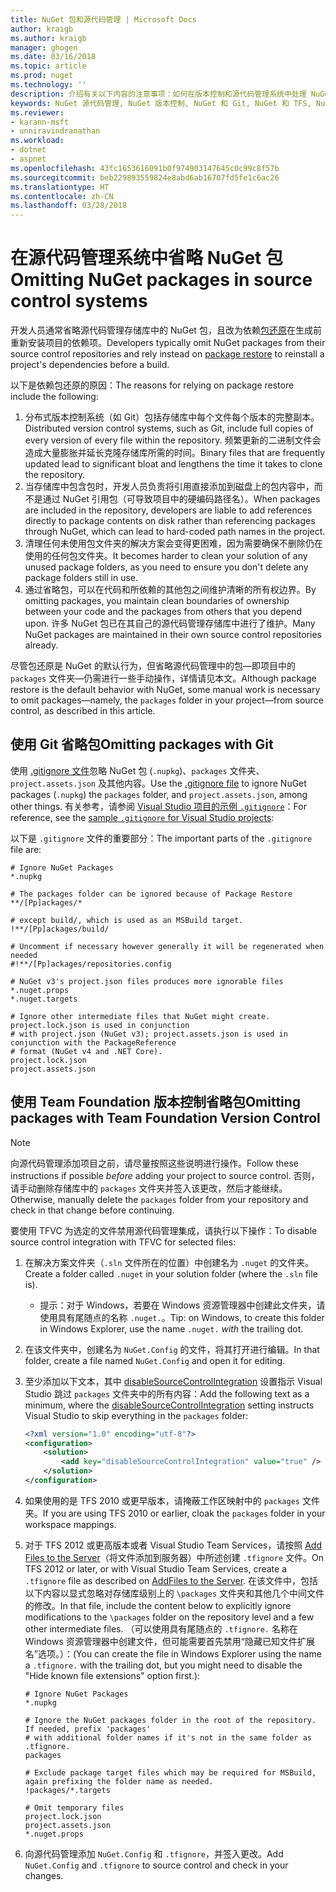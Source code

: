 ```yaml
---
title: NuGet 包和源代码管理 | Microsoft Docs
author: kraigb
ms.author: kraigb
manager: ghogen
ms.date: 03/16/2018
ms.topic: article
ms.prod: nuget
ms.technology: ''
description: 介绍有关以下内容的注意事项：如何在版本控制和源代码管理系统中处理 NuGet 包，以及如何使用 Git 和 TFVC 省略包。
keywords: NuGet 源代码管理, NuGet 版本控制, NuGet 和 Git, NuGet 和 TFS, NuGet 和 TFVC, 省略包, 源代码管理存储库, 版本控制存储库
ms.reviewer:
- karann-msft
- unniravindranathan
ms.workload:
- dotnet
- aspnet
ms.openlocfilehash: 43fc1653616091b0f974903147645c0c99c8f57b
ms.sourcegitcommit: beb229893559824e8abd6ab16707fd5fe1c6ac26
ms.translationtype: HT
ms.contentlocale: zh-CN
ms.lasthandoff: 03/28/2018
---
```

# <a name="omitting-nuget-packages-in-source-control-systems"></a><span data-ttu-id="d65b6-104">在源代码管理系统中省略 NuGet 包</span><span class="sxs-lookup"><span data-stu-id="d65b6-104">Omitting NuGet packages in source control systems</span></span>

<span data-ttu-id="d65b6-105">开发人员通常省略源代码管理存储库中的 NuGet 包，且改为依赖[包还原](package-restore.md)在生成前重新安装项目的依赖项。</span><span class="sxs-lookup"><span data-stu-id="d65b6-105">Developers typically omit NuGet packages from their source control repositories and rely instead on [package restore](package-restore.md) to reinstall a project's dependencies before a build.</span></span>

<span data-ttu-id="d65b6-106">以下是依赖包还原的原因：</span><span class="sxs-lookup"><span data-stu-id="d65b6-106">The reasons for relying on package restore include the following:</span></span>

1. <span data-ttu-id="d65b6-107">分布式版本控制系统（如 Git）包括存储库中每个文件每个版本的完整副本。</span><span class="sxs-lookup"><span data-stu-id="d65b6-107">Distributed version control systems, such as Git, include full copies of every version of every file within the repository.</span></span> <span data-ttu-id="d65b6-108">频繁更新的二进制文件会造成大量膨胀并延长克隆存储库所需的时间。</span><span class="sxs-lookup"><span data-stu-id="d65b6-108">Binary files that are frequently updated lead to significant bloat and lengthens the time it takes to clone the repository.</span></span>
1. <span data-ttu-id="d65b6-109">当存储库中包含包时，开发人员负责将引用直接添加到磁盘上的包内容中，而不是通过 NuGet 引用包（可导致项目中的硬编码路径名）。</span><span class="sxs-lookup"><span data-stu-id="d65b6-109">When packages are included in the repository, developers are liable to add references directly to package contents on disk rather than referencing packages through NuGet, which can lead to hard-coded path names in the project.</span></span>
1. <span data-ttu-id="d65b6-110">清理任何未使用包文件夹的解决方案会变得更困难，因为需要确保不删除仍在使用的任何包文件夹。</span><span class="sxs-lookup"><span data-stu-id="d65b6-110">It becomes harder to clean your solution of any unused package folders, as you need to ensure you don't delete any package folders still in use.</span></span>
1. <span data-ttu-id="d65b6-111">通过省略包，可以在代码和所依赖的其他包之间维护清晰的所有权边界。</span><span class="sxs-lookup"><span data-stu-id="d65b6-111">By omitting packages, you maintain clean boundaries of ownership between your code and the packages from others that you depend upon.</span></span> <span data-ttu-id="d65b6-112">许多 NuGet 包已在其自己的源代码管理存储库中进行了维护。</span><span class="sxs-lookup"><span data-stu-id="d65b6-112">Many NuGet packages are maintained in their own source control repositories already.</span></span>

<span data-ttu-id="d65b6-113">尽管包还原是 NuGet 的默认行为，但省略源代码管理中的包&mdash;即项目中的 `packages` 文件夹&mdash;仍需进行一些手动操作，详情请见本文。</span><span class="sxs-lookup"><span data-stu-id="d65b6-113">Although package restore is the default behavior with NuGet, some manual work is necessary to omit packages&mdash;namely, the `packages` folder in your project&mdash;from source control, as described in this article.</span></span>

## <a name="omitting-packages-with-git"></a><span data-ttu-id="d65b6-114">使用 Git 省略包</span><span class="sxs-lookup"><span data-stu-id="d65b6-114">Omitting packages with Git</span></span>

<span data-ttu-id="d65b6-115">使用 [.gitignore 文件](https://git-scm.com/docs/gitignore)忽略 NuGet 包 (`.nupkg`)、`packages` 文件夹、`project.assets.json` 及其他内容。</span><span class="sxs-lookup"><span data-stu-id="d65b6-115">Use the [.gitignore file](https://git-scm.com/docs/gitignore) to ignore NuGet packages (`.nupkg`) the `packages` folder, and `project.assets.json`, among other things.</span></span> <span data-ttu-id="d65b6-116">有关参考，请参阅 [Visual Studio 项目的示例 `.gitignore`](https://github.com/github/gitignore/blob/master/VisualStudio.gitignore)：</span><span class="sxs-lookup"><span data-stu-id="d65b6-116">For reference, see the [sample `.gitignore` for Visual Studio projects](https://github.com/github/gitignore/blob/master/VisualStudio.gitignore):</span></span>

<span data-ttu-id="d65b6-117">以下是 `.gitignore` 文件的重要部分：</span><span class="sxs-lookup"><span data-stu-id="d65b6-117">The important parts of the `.gitignore` file are:</span></span>

```gitignore
# Ignore NuGet Packages
*.nupkg

# The packages folder can be ignored because of Package Restore
**/[Pp]ackages/*

# except build/, which is used as an MSBuild target.
!**/[Pp]ackages/build/

# Uncomment if necessary however generally it will be regenerated when needed
#!**/[Pp]ackages/repositories.config

# NuGet v3's project.json files produces more ignorable files
*.nuget.props
*.nuget.targets

# Ignore other intermediate files that NuGet might create. project.lock.json is used in conjunction
# with project.json (NuGet v3); project.assets.json is used in conjunction with the PackageReference
# format (NuGet v4 and .NET Core).
project.lock.json
project.assets.json
```

## <a name="omitting-packages-with-team-foundation-version-control"></a><span data-ttu-id="d65b6-118">使用 Team Foundation 版本控制省略包</span><span class="sxs-lookup"><span data-stu-id="d65b6-118">Omitting packages with Team Foundation Version Control</span></span>

> [!Note]
> <span data-ttu-id="d65b6-119">向源代码管理添加项目之前，请尽量按照这些说明进行操作。</span><span class="sxs-lookup"><span data-stu-id="d65b6-119">Follow these instructions if possible *before* adding your project to source control.</span></span> <span data-ttu-id="d65b6-120">否则，请手动删除存储库中的 `packages` 文件夹并签入该更改，然后才能继续。</span><span class="sxs-lookup"><span data-stu-id="d65b6-120">Otherwise, manually delete the `packages` folder from your repository and check in that change before continuing.</span></span>

<span data-ttu-id="d65b6-121">要使用 TFVC 为选定的文件禁用源代码管理集成，请执行以下操作：</span><span class="sxs-lookup"><span data-stu-id="d65b6-121">To disable source control integration with TFVC for selected files:</span></span>

1. <span data-ttu-id="d65b6-122">在解决方案文件夹（`.sln` 文件所在的位置）中创建名为 `.nuget` 的文件夹。</span><span class="sxs-lookup"><span data-stu-id="d65b6-122">Create a folder called `.nuget` in your solution folder (where the `.sln` file is).</span></span>
    - <span data-ttu-id="d65b6-123">提示：对于 Windows，若要在 Windows 资源管理器中创建此文件夹，请使用具有尾随点的名称 `.nuget.`。</span><span class="sxs-lookup"><span data-stu-id="d65b6-123">Tip: on Windows, to create this folder in Windows Explorer, use the name `.nuget.` *with* the trailing dot.</span></span>

1. <span data-ttu-id="d65b6-124">在该文件夹中，创建名为 `NuGet.Config` 的文件，将其打开进行编辑。</span><span class="sxs-lookup"><span data-stu-id="d65b6-124">In that folder, create a file named `NuGet.Config` and open it for editing.</span></span>

1. <span data-ttu-id="d65b6-125">至少添加以下文本，其中 [disableSourceControlIntegration](../reference/nuget-config-file.md#solution-section) 设置指示 Visual Studio 跳过 `packages` 文件夹中的所有内容：</span><span class="sxs-lookup"><span data-stu-id="d65b6-125">Add the following text as a minimum, where the [disableSourceControlIntegration](../reference/nuget-config-file.md#solution-section) setting instructs Visual Studio to skip everything in the `packages` folder:</span></span>

   ```xml
   <?xml version="1.0" encoding="utf-8"?>
   <configuration>
       <solution>
           <add key="disableSourceControlIntegration" value="true" />
       </solution>
   </configuration>
   ```

1. <span data-ttu-id="d65b6-126">如果使用的是 TFS 2010 或更早版本，请掩蔽工作区映射中的 `packages` 文件夹。</span><span class="sxs-lookup"><span data-stu-id="d65b6-126">If you are using TFS 2010 or earlier, cloak the `packages` folder in your workspace mappings.</span></span>

1. <span data-ttu-id="d65b6-127">对于 TFS 2012 或更高版本或者 Visual Studio Team Services，请按照 [Add Files to the Server](https://www.visualstudio.com/en-us/docs/tfvc/add-files-server#tfignore)（将文件添加到服务器）中所述创建 `.tfignore` 文件。</span><span class="sxs-lookup"><span data-stu-id="d65b6-127">On TFS 2012 or later, or with Visual Studio Team Services, create a `.tfignore` file as described on [AddFiles to the Server](https://www.visualstudio.com/en-us/docs/tfvc/add-files-server#tfignore).</span></span> <span data-ttu-id="d65b6-128">在该文件中，包括以下内容以显式忽略对存储库级别上的 `\packages` 文件夹和其他几个中间文件的修改。</span><span class="sxs-lookup"><span data-stu-id="d65b6-128">In that file, include the content below to explicitly ignore modifications to the `\packages` folder on the repository level and a few other intermediate files.</span></span> <span data-ttu-id="d65b6-129">（可以使用具有尾随点的 `.tfignore.` 名称在 Windows 资源管理器中创建文件，但可能需要首先禁用“隐藏已知文件扩展名”选项。）：</span><span class="sxs-lookup"><span data-stu-id="d65b6-129">(You can create the file in Windows Explorer using the name a `.tfignore.` with the trailing dot, but you might need to disable the "Hide known file extensions" option first.):</span></span>

   ```cli
   # Ignore NuGet Packages
   *.nupkg

   # Ignore the NuGet packages folder in the root of the repository. If needed, prefix 'packages'
   # with additional folder names if it's not in the same folder as .tfignore.   
   packages

   # Exclude package target files which may be required for MSBuild, again prefixing the folder name as needed.
   !packages/*.targets

   # Omit temporary files
   project.lock.json
   project.assets.json
   *.nuget.props
   ```

1. <span data-ttu-id="d65b6-130">向源代码管理添加 `NuGet.Config` 和 `.tfignore`，并签入更改。</span><span class="sxs-lookup"><span data-stu-id="d65b6-130">Add `NuGet.Config` and `.tfignore` to source control and check in your changes.</span></span>
